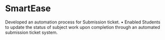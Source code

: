 # SmartEase
 Developed an automation process for Submission ticket.
 • Enabled Students to update the status of subject work upon completion through an automated submission
 ticket system.
